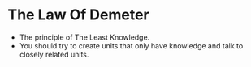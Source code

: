 # The Law Of Demeter

* The principle of The Least Knowledge.
* You should try to create units that only have knowledge and talk to closely related units.
